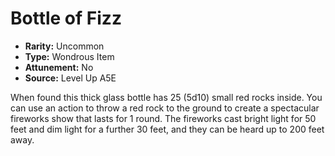 
# Bottle of Fizz

* **Rarity:** Uncommon
* **Type:** Wondrous Item
* **Attunement:** No
* **Source:** Level Up A5E


When found this thick glass bottle has 25 (5d10) small red rocks inside. You can use an action to throw a red rock to the ground to create a spectacular fireworks show that lasts for 1 round. The fireworks cast bright light for 50 feet and dim light for a further 30 feet, and they can be heard up to 200 feet away.
